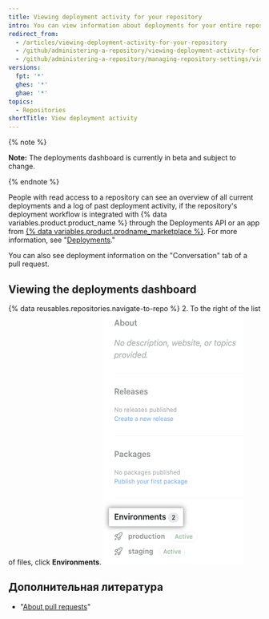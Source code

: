 ```yaml
---
title: Viewing deployment activity for your repository
intro: You can view information about deployments for your entire repository or a specific pull request.
redirect_from:
  - /articles/viewing-deployment-activity-for-your-repository
  - /github/administering-a-repository/viewing-deployment-activity-for-your-repository
  - /github/administering-a-repository/managing-repository-settings/viewing-deployment-activity-for-your-repository
versions:
  fpt: '*'
  ghes: '*'
  ghae: '*'
topics:
  - Repositories
shortTitle: View deployment activity
---
```


{% note %}

**Note:** The deployments dashboard is currently in beta and subject to change.

{% endnote %}

People with read access to a repository can see an overview of all current deployments and a log of past deployment activity, if the repository's deployment workflow is integrated with {% data variables.product.product_name %} through the Deployments API or an app from [{% data variables.product.prodname_marketplace %}](https://github.com/marketplace/category/deployment). For more information, see "[Deployments](/v3/repos/deployments/)."

You can also see deployment information on the "Conversation" tab of a pull request.

## Viewing the deployments dashboard

{% data reusables.repositories.navigate-to-repo %}
2. To the right of the list of files, click **Environments**. ![Environments on the right of the repository page](/assets/images/help/repository/environments.png)

## Дополнительная литература
 - "[About pull requests](/articles/about-pull-requests)"
